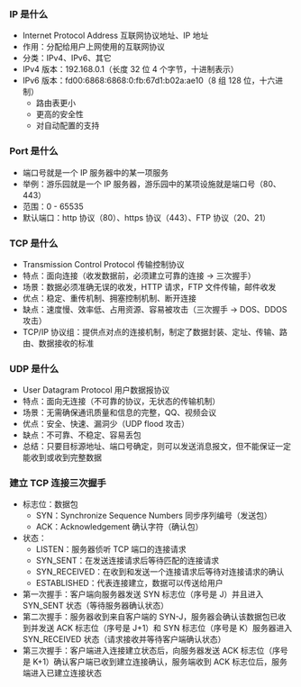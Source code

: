 ### IP 是什么

- Internet Protocol Address 互联网协议地址、IP 地址
- 作用：分配给用户上网使用的互联网协议
- 分类：IPv4、IPv6、其它
- IPv4 版本：192.168.0.1（长度 32 位 4 个字节，十进制表示）
- IPv6 版本：fd00:6868:6868:0:fb:67d1:b02a:ae10（8 组 128 位，十六进制）
  - 路由表更小
  - 更高的安全性
  - 对自动配置的支持

### Port 是什么

- 端口号就是一个 IP 服务器中的某一项服务
- 举例：游乐园就是一个 IP 服务器，游乐园中的某项设施就是端口号（80、443）
- 范围：0 - 65535
- 默认端口：http 协议（80）、https 协议（443）、FTP 协议（20、21）

### TCP 是什么

- Transmission Control Protocol 传输控制协议
- 特点：面向连接（收发数据前，必须建立可靠的连接 -> 三次握手）
- 场景：数据必须准确无误的收发，HTTP 请求，FTP 文件传输，邮件收发
- 优点：稳定、重传机制、拥塞控制机制、断开连接
- 缺点：速度慢、效率低、占用资源、容易被攻击（三次握手 -> DOS、DDOS 攻击）
- TCP/IP 协议组：提供点对点的连接机制，制定了数据封装、定址、传输、路由、数据接收的标准

### UDP 是什么

- User Datagram Protocol 用户数据报协议
- 特点：面向无连接（不可靠的协议，无状态的传输机制）
- 场景：无需确保通讯质量和信息的完整，QQ、视频会议
- 优点：安全、快速、漏洞少（UDP flood 攻击）
- 缺点：不可靠、不稳定、容易丢包
- 总结：只要目标源地址、端口号确定，则可以发送消息报文，但不能保证一定能收到或收到完整数据

### 建立 TCP 连接三次握手

- 标志位：数据包
  - SYN：Synchronize Sequence Numbers 同步序列编号（发送包）
  - ACK：Acknowledgement 确认字符（确认包）
- 状态：
  - LISTEN：服务器侦听 TCP 端口的连接请求
  - SYN_SENT：在发送连接请求后等待匹配的连接请求
  - SYN_RECEIVED：在收到和发送一个连接请求后等待对连接请求的确认
  - ESTABLISHED：代表连接建立，数据可以传送给用户
- 第一次握手：客户端向服务器发送 SYN 标志位（序号是 J）并且进入 SYN_SENT 状态（等待服务器确认状态）
- 第二次握手：服务器收到来自客户端的 SYN-J，服务器会确认该数据包已收到并发送 ACK 标志位（序号是 J+1）和 SYN 标志位（序号是 K）服务器进入 SYN_RECEIVED 状态（请求接收并等待客户端确认状态）
- 第三次握手：客户端进入连接建立状态后，向服务器发送 ACK 标志位（序号是 K+1）确认客户端已收到建立连接确认，服务端收到 ACK 标志位后，服务端进入已建立连接状态
